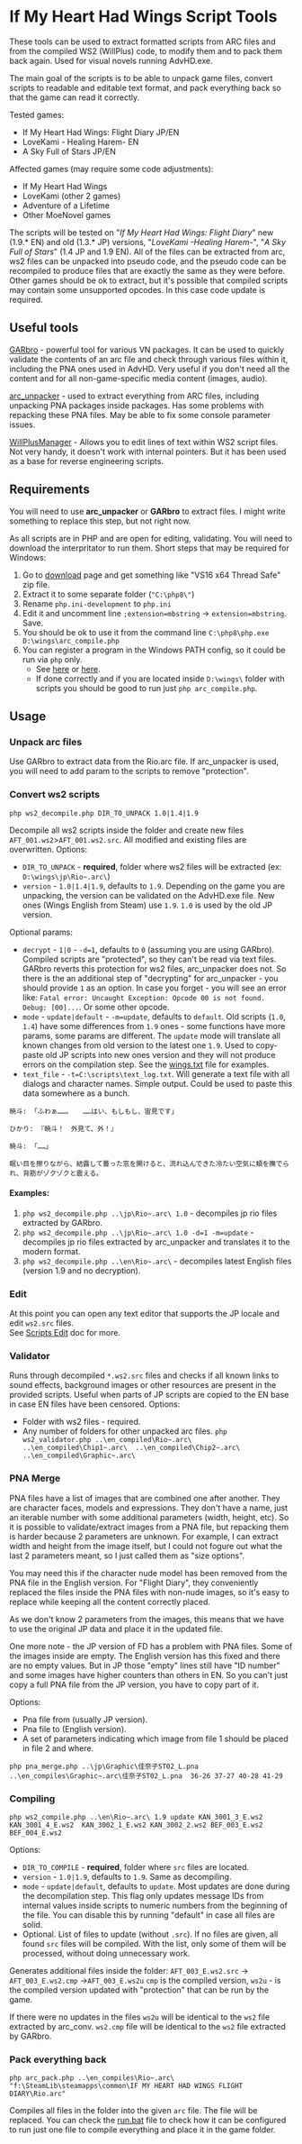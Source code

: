 # If My Heart Had Wings Script Tools
These tools can be used to extract formatted scripts from ARC files and from the compiled WS2 (WillPlus) code, to modify them and to pack them back again. Used for visual novels running AdvHD.exe.

The main goal of the scripts is to be able to unpack game files, convert scripts to readable and editable text format, and pack everything back so that the game can read it correctly.

Tested games:
* If My Heart Had Wings: Flight Diary JP/EN
* LoveKami - Healing Harem- EN
* A Sky Full of Stars JP/EN

Affected games (may require some code adjustments):
* If My Heart Had Wings
* LoveKami (other 2 games)
* Adventure of a Lifetime
* Other MoeNovel games

The scripts will be tested on "*If My Heart Had Wings: Flight Diary*" new (1.9.* EN) and old (1.3.* JP) versions, "*LoveKami -Healing Harem-*", "*A Sky Full of Stars*" (1.4 JP and 1.9 EN).
All of the files can be extracted from arc, ws2 files can be unpacked into pseudo code, and the pseudo code can be recompiled to produce files that are exactly the same as they were before. Other games should be ok to extract, but it's possible that compiled scripts may contain some unsupported opcodes. In this case code update is required.

## Useful tools

[GARbro](https://github.com/morkt/GARbro) - powerful tool for various VN packages. It can be used to quickly validate the contents of an arc file and check through various files within it, including the PNA ones used in AdvHD. Very useful if you don't need all the content and for all non-game-specific media content (images, audio).

[arc_unpacker](https://github.com/vn-tools/arc_unpacker) - used to extract everything from ARC files, including unpacking PNA packages inside packages. Has some problems with repacking these PNA files. May be able to fix some console parameter issues.

[WillPlusManager](https://github.com/marcussacana/WillPlusManager) - Allows you to edit lines of text within WS2 script files. Not very handy, it doesn't work with internal pointers. But it has been used as a base for reverse engineering scripts.

## Requirements
You will need to use **arc_unpacker** or **GARbro** to extract files. I might write something to replace this step, but not right now.

As all scripts are in PHP and are open for editing, validating. You will need to download the interpritator to run them.
Short steps that may be required for Windows:
1. Go to [download](https://windows.php.net/download/) page and get something like "VS16 x64 Thread Safe" zip file.
2. Extract it to some separate folder (`"C:\php8\"`)
3. Rename `php.ini-development` to `php.ini`
4. Edit it and uncomment line `;extension=mbstring` -> `extension=mbstring`. Save.
5. You should be ok to use it from the command line `C:\php8\php.exe D:\wings\arc_compile.php`
6. You can register a program in the Windows PATH config, so it could be run via `php` only.
    * See [here](https://www.php.net/manual/en/install.windows.commandline.php) or [here](https://www.forevolve.com/en/articles/2016/10/27/how-to-add-your-php-runtime-directory-to-your-windows-10-path-environment-variable/).
    * If done correctly and if you are located inside `D:\wings\` folder with scripts you should be good to run just `php arc_compile.php`.

## Usage

### Unpack arc files
Use GARbro to extract data from the Rio.arc file.
If arc_unpacker is used, you will need to add param to the scripts to remove "protection".

### Convert ws2 scripts
```
php ws2_decompile.php DIR_TO_UNPACK 1.0|1.4|1.9
```
Decompile all ws2 scripts inside the folder and create new files `AFT_001.ws2`>`AFT_001.ws2.src`. All modified and existing files are overwritten.
Options:
* `DIR_TO_UNPACK`  - **required**, folder where ws2 files will be extracted (ex: `D:\wings\jp\Rio~.arc\`)
* `version` - `1.0|1.4|1.9`, defaults to `1.9`. Depending on the game you are unpacking, the version can be validated on the AdvHD.exe file. New ones (Wings English from Steam) use `1.9`. `1.0` is used by the old JP version.
  
Optional params:
* `decrypt` - `1|0` - `-d=1`, defaults to `0` (assuming you are using GARbro). Compiled scripts are "protected", so they can't be read via text files. GARbro reverts this protection for ws2 files, arc_unpacker does not. So there is the an additional step of "decrypting" for arc_unpacker - you should provide `1` as an option. In case you forget - you will see an error like: `Fatal error: Uncaught Exception: Opcode 00 is not found. Debug: [00]...`. Or some other opcode.
* `mode` - `update|default` - `-m=update`, defaults to `default`. Old scripts (`1.0`, `1.4`) have some differences from `1.9` ones - some functions have more params, some params are different. The `update` mode will translate all known changes from old version to the latest one `1.9`. Used to copy-paste old JP scripts into new ones version and they will not produce errors on the compilation step. See the [wings.txt](wings.txt) file for examples.
* `text_file` - `-t=C:\scripts\text_log.txt`. Will generate a text file with all dialogs and character names. Simple output. Could be used to paste this data somewhere as a bunch.
```
暁斗: 「ふわぁ……。 　……はい、もしもし、宙見です」

ひかり: 『暁斗！　外見て、外！』

暁斗: 「……」

眠い目を擦りながら、結露して曇った窓を開けると、流れ込んできた冷たい空気に頬を撫でられ、背筋がゾクゾクと震える。
```

#### Examples:

1. `php ws2_decompile.php ..\jp\Rio~.arc\ 1.0` - decompiles jp rio files extracted by GARbro.
2. `php ws2_decompile.php ..\jp\Rio~.arc\ 1.0 -d=1 -m=update` - decompiles jp rio files extracted by arc_unpacker and translates it to the modern format.
3. `php ws2_decompile.php ..\en\Rio~.arc\` - decompiles latest English files (version 1.9 and no decryption).

### Edit
At this point you can open any text editor that supports the JP locale and edit `ws2.src` files.  
See [Scripts Edit](SCRIPTS.md) doc for more.

### Validator
Runs through decompiled `*.ws2.src` files and checks if all known links to sound effects, background images or other resources are present in the provided scripts. Useful when parts of JP scripts are copied to the EN base in case EN files have been censored.
Options:
* Folder with ws2 files - required.
* Any number of folders for other unpacked arc files.
  `php ws2_validator.php ..\en_compiled\Rio~.arc\ ..\en_compiled\Chip1~.arc\  ..\en_compiled\Chip2~.arc\ ..\en_compiled\Graphic~.arc\`

### PNA Merge
PNA files have a list of images that are combined one after another. They are character faces, models and expressions. They don't have a name, just an iterable number with some additional parameters (width, height, etc). So it is possible to validate/extract images from a PNA file, but repacking them is harder because 2 parameters are unknown. For example, I can extract width and height from the image itself, but I could not fogure out what the last 2 parameters meant, so I just called them as "size options".

You may need this if the character nude model has been removed from the PNA file in the English version. For "Flight Diary", they conveniently replaced the files inside the PNA files with non-nude images, so it's easy to replace while keeping all the content correctly placed.

As we don't know 2 parameters from the images, this means that we have to use the original JP data and place it in the updated file.

One more note - the JP version of FD has a problem with PNA files. Some of the images inside are empty. The English version has this fixed and there are no empty values. But in JP those "empty" lines still have "ID number" and some images have higher counters than others in EN. So you can't just copy a full PNA file from the JP version, you have to copy part of it.

Options:
* Pna file from (usually JP version).
* Pna file to (English version).
* A set of parameters indicating which image from file 1 should be placed in file 2 and where.
```
php pna_merge.php ..\jp\Graphic\佳奈子ST02_L.pna ..\en_compiles\Graphic~.arc\佳奈子ST02_L.pna  36-26 37-27 40-28 41-29
```

### Compiling

```
php ws2_compile.php ..\en\Rio~.arc\ 1.9 update KAN_3001_3_E.ws2 KAN_3001_4_E.ws2  KAN_3002_1_E.ws2 KAN_3002_2.ws2 BEF_003_E.ws2 BEF_004_E.ws2
```
Options:
* `DIR_TO_COMPILE`  - **required**, folder where `src` files are located.
* `version` - `1.0|1.9`, defaults to `1.9`. Same as decompiling.
* `mode` - `update|default`, defaults to `update`. Most updates are done during the decompilation step. This flag only updates message IDs from internal values inside scripts to numeric numbers from the beginning of the file. You can disable this by running "default" in case all files are solid.
* Optional. List of files to update (without `.src`). If no files are given, all found `src` files will be compiled. With the list, only some of them will be processed, without doing unnecessary work.

Generates additional files inside the folder: `AFT_003_E.ws2.src` -> `AFT_003_E.ws2.cmp` ->`AFT_003_E.ws2u`
`cmp` is the compiled version, `ws2u` - is the compiled version updated with "protection" that can be run by the game.

If there were no updates in the files `ws2u` will be identical to the `ws2` file extracted by arc_conv. `ws2.cmp` file will be identical to the `ws2` file extracted by GARbro.


### Pack everything back
```
php arc_pack.php ..\en_compiles\Rio~.arc\ "f:\SteamLib\steamapps\common\IF MY HEART HAD WINGS FLIGHT DIARY\Rio.arc"
```
Compiles all files in the folder into the given `arc` file. The file will be replaced.
You can check the [run.bat](run.bat) file to check how it can be configured to run just one file to compile everything and place it in the game folder.
